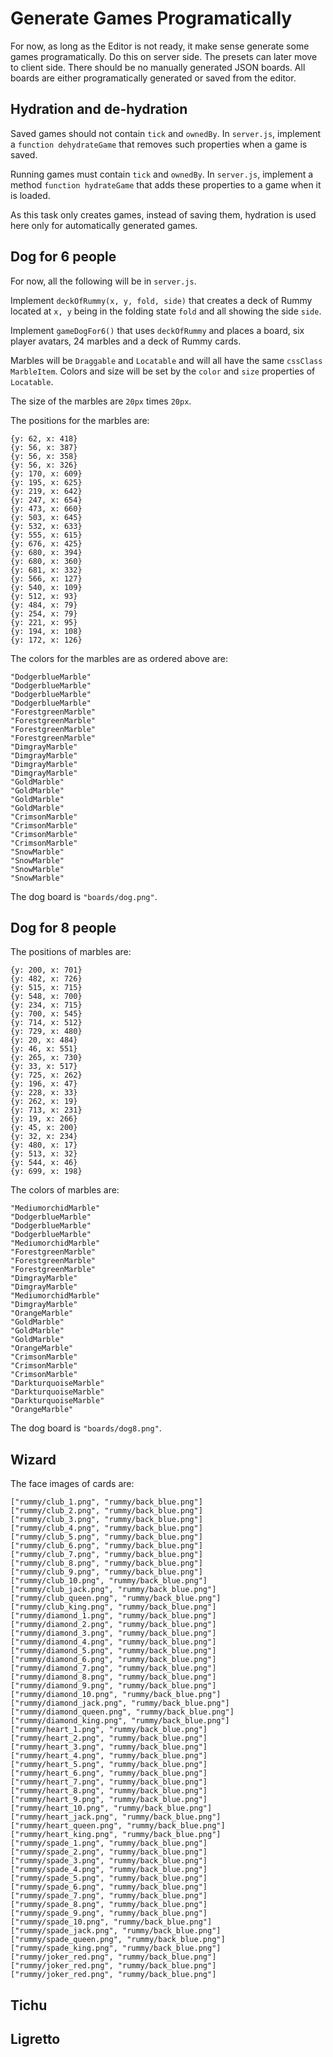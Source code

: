# Generate Games Programatically

For now, as long as the Editor is not ready, it make sense generate some
games programatically. Do this on server side. The presets can later move
to client side. There should be no manually generated JSON boards. All boards
are either programatically generated or saved from the editor.

## Hydration and de-hydration

Saved games should not contain `tick` and `ownedBy`.
In `server.js`, implement a `function dehydrateGame` that removes
such properties when a game is saved.

Running games must contain `tick` and `ownedBy`.
In `server.js`, implement a method `function hydrateGame` that adds
these properties to a game when it is loaded.

As this task only creates games, instead of saving them, hydration is
used here only for automatically generated games.

## Dog for 6 people

For now, all the following will be in `server.js`.

Implement `deckOfRummy(x, y, fold, side)` that creates a deck of Rummy
located at `x, y` being in the folding state `fold` and all showing the
side `side`.

Implement `gameDogFor6()` that uses `deckOfRummy` and places a board,
six player avatars, 24 marbles and a deck of Rummy cards.

Marbles will be `Draggable` and `Locatable` and will all have the same
`cssClass` `MarbleItem`. Colors and size will be set by the `color` and
`size` properties of `Locatable`.

The size of the marbles are `20px` times `20px`.

The positions for the marbles are:

    {y: 62, x: 418}
    {y: 56, x: 387}
    {y: 56, x: 358}
    {y: 56, x: 326}
    {y: 170, x: 609}
    {y: 195, x: 625}
    {y: 219, x: 642}
    {y: 247, x: 654}
    {y: 473, x: 660}
    {y: 503, x: 645}
    {y: 532, x: 633}
    {y: 555, x: 615}
    {y: 676, x: 425}
    {y: 680, x: 394}
    {y: 680, x: 360}
    {y: 681, x: 332}
    {y: 566, x: 127}
    {y: 540, x: 109}
    {y: 512, x: 93}
    {y: 484, x: 79}
    {y: 254, x: 79}
    {y: 221, x: 95}
    {y: 194, x: 108}
    {y: 172, x: 126}

The colors for the marbles are as ordered above are:

    "DodgerblueMarble"
    "DodgerblueMarble"
    "DodgerblueMarble"
    "DodgerblueMarble"
    "ForestgreenMarble"
    "ForestgreenMarble"
    "ForestgreenMarble"
    "ForestgreenMarble"
    "DimgrayMarble"
    "DimgrayMarble"
    "DimgrayMarble"
    "DimgrayMarble"
    "GoldMarble"
    "GoldMarble"
    "GoldMarble"
    "GoldMarble"
    "CrimsonMarble"
    "CrimsonMarble"
    "CrimsonMarble"
    "CrimsonMarble"
    "SnowMarble"
    "SnowMarble"
    "SnowMarble"
    "SnowMarble"

The dog board is `"boards/dog.png"`.

## Dog for 8 people

The positions of marbles are:

    {y: 200, x: 701}
    {y: 482, x: 726}
    {y: 515, x: 715}
    {y: 548, x: 700}
    {y: 234, x: 715}
    {y: 700, x: 545}
    {y: 714, x: 512}
    {y: 729, x: 480}
    {y: 20, x: 484}
    {y: 46, x: 551}
    {y: 265, x: 730}
    {y: 33, x: 517}
    {y: 725, x: 262}
    {y: 196, x: 47}
    {y: 228, x: 33}
    {y: 262, x: 19}
    {y: 713, x: 231}
    {y: 19, x: 266}
    {y: 45, x: 200}
    {y: 32, x: 234}
    {y: 480, x: 17}
    {y: 513, x: 32}
    {y: 544, x: 46}
    {y: 699, x: 198}

The colors of marbles are:

    "MediumorchidMarble"
    "DodgerblueMarble"
    "DodgerblueMarble"
    "DodgerblueMarble"
    "MediumorchidMarble"
    "ForestgreenMarble"
    "ForestgreenMarble"
    "ForestgreenMarble"
    "DimgrayMarble"
    "DimgrayMarble"
    "MediumorchidMarble"
    "DimgrayMarble"
    "OrangeMarble"
    "GoldMarble"
    "GoldMarble"
    "GoldMarble"
    "OrangeMarble"
    "CrimsonMarble"
    "CrimsonMarble"
    "CrimsonMarble"
    "DarkturquoiseMarble"
    "DarkturquoiseMarble"
    "DarkturquoiseMarble"
    "OrangeMarble"

The dog board is `"boards/dog8.png"`.

## Wizard

The face images of cards are:

    ["rummy/club_1.png", "rummy/back_blue.png"]
    ["rummy/club_2.png", "rummy/back_blue.png"]
    ["rummy/club_3.png", "rummy/back_blue.png"]
    ["rummy/club_4.png", "rummy/back_blue.png"]
    ["rummy/club_5.png", "rummy/back_blue.png"]
    ["rummy/club_6.png", "rummy/back_blue.png"]
    ["rummy/club_7.png", "rummy/back_blue.png"]
    ["rummy/club_8.png", "rummy/back_blue.png"]
    ["rummy/club_9.png", "rummy/back_blue.png"]
    ["rummy/club_10.png", "rummy/back_blue.png"]
    ["rummy/club_jack.png", "rummy/back_blue.png"]
    ["rummy/club_queen.png", "rummy/back_blue.png"]
    ["rummy/club_king.png", "rummy/back_blue.png"]
    ["rummy/diamond_1.png", "rummy/back_blue.png"]
    ["rummy/diamond_2.png", "rummy/back_blue.png"]
    ["rummy/diamond_3.png", "rummy/back_blue.png"]
    ["rummy/diamond_4.png", "rummy/back_blue.png"]
    ["rummy/diamond_5.png", "rummy/back_blue.png"]
    ["rummy/diamond_6.png", "rummy/back_blue.png"]
    ["rummy/diamond_7.png", "rummy/back_blue.png"]
    ["rummy/diamond_8.png", "rummy/back_blue.png"]
    ["rummy/diamond_9.png", "rummy/back_blue.png"]
    ["rummy/diamond_10.png", "rummy/back_blue.png"]
    ["rummy/diamond_jack.png", "rummy/back_blue.png"]
    ["rummy/diamond_queen.png", "rummy/back_blue.png"]
    ["rummy/diamond_king.png", "rummy/back_blue.png"]
    ["rummy/heart_1.png", "rummy/back_blue.png"]
    ["rummy/heart_2.png", "rummy/back_blue.png"]
    ["rummy/heart_3.png", "rummy/back_blue.png"]
    ["rummy/heart_4.png", "rummy/back_blue.png"]
    ["rummy/heart_5.png", "rummy/back_blue.png"]
    ["rummy/heart_6.png", "rummy/back_blue.png"]
    ["rummy/heart_7.png", "rummy/back_blue.png"]
    ["rummy/heart_8.png", "rummy/back_blue.png"]
    ["rummy/heart_9.png", "rummy/back_blue.png"]
    ["rummy/heart_10.png", "rummy/back_blue.png"]
    ["rummy/heart_jack.png", "rummy/back_blue.png"]
    ["rummy/heart_queen.png", "rummy/back_blue.png"]
    ["rummy/heart_king.png", "rummy/back_blue.png"]
    ["rummy/spade_1.png", "rummy/back_blue.png"]
    ["rummy/spade_2.png", "rummy/back_blue.png"]
    ["rummy/spade_3.png", "rummy/back_blue.png"]
    ["rummy/spade_4.png", "rummy/back_blue.png"]
    ["rummy/spade_5.png", "rummy/back_blue.png"]
    ["rummy/spade_6.png", "rummy/back_blue.png"]
    ["rummy/spade_7.png", "rummy/back_blue.png"]
    ["rummy/spade_8.png", "rummy/back_blue.png"]
    ["rummy/spade_9.png", "rummy/back_blue.png"]
    ["rummy/spade_10.png", "rummy/back_blue.png"]
    ["rummy/spade_jack.png", "rummy/back_blue.png"]
    ["rummy/spade_queen.png", "rummy/back_blue.png"]
    ["rummy/spade_king.png", "rummy/back_blue.png"]
    ["rummy/joker_red.png", "rummy/back_blue.png"]
    ["rummy/joker_red.png", "rummy/back_blue.png"]
    ["rummy/joker_red.png", "rummy/back_blue.png"]

## Tichu

## Ligretto

